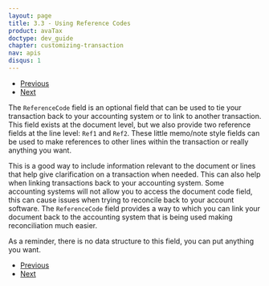 ```yaml
---
layout: page
title: 3.3 - Using Reference Codes
product: avaTax
doctype: dev_guide
chapter: customizing-transaction
nav: apis
disqus: 1
---
```


<ul class="pager">
  <li class="previous"><a href="/avatax/dev-guide/customizing-transaction/origin-and-destination/"><i class="glyphicon glyphicon-chevron-left"></i>Previous</a></li>
  <li class="next"><a href="/avatax/dev-guide/customizing-transaction/user-managed-meta-data/">Next<i class="glyphicon glyphicon-chevron-right"></i></a></li>
</ul>

The <code>ReferenceCode</code> field is an optional field that can be used to tie your transaction back to your accounting system or to link to another transaction. This field exists at the document level, but we also provide two reference fields at the line level: <code>Ref1</code> and <code>Ref2</code>. These little memo/note style fields can be used to make references to other lines within the transaction or really anything you want.

This is a good way to include information relevant to the document or lines that help give clarification on a transaction when needed. This can also help when linking transactions back to your accounting system. Some accounting systems will not allow you to access the document code field, this can cause issues when trying to reconcile back to your account software. The <code>ReferenceCode</code> field provides a way to which you can link your document back to the accounting system that is being used making reconciliation much easier.

As a reminder, there is no data structure to this field, you can put anything you want.

<ul class="pager">
  <li class="previous"><a href="/avatax/dev-guide/customizing-transaction/origin-and-destination/"><i class="glyphicon glyphicon-chevron-left"></i>Previous</a></li>
  <li class="next"><a href="/avatax/dev-guide/customizing-transaction/user-managed-meta-data/">Next<i class="glyphicon glyphicon-chevron-right"></i></a></li>
</ul>